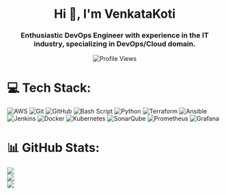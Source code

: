 <h1 align="center">Hi 👋, I'm VenkataKoti</h1>
<h3 align="center">Enthusiastic DevOps Engineer with experience in the IT industry, specializing in DevOps/Cloud domain.</h3>

<p align="center">
  <img src="https://komarev.com/ghpvc/?username=Venkatakoti-lab&label=Profile%20Views&color=0e75b6&style=flat" alt="Profile Views" />
</p>


  

# 💻 Tech Stack:
![AWS](https://img.shields.io/badge/AWS-%23FF9900.svg?style=for-the-badge&logo=amazon-aws&logoColor=white) ![Git](https://img.shields.io/badge/git-%23F05033.svg?style=for-the-badge&logo=git&logoColor=white) ![GitHub](https://img.shields.io/badge/github-%23121011.svg?style=for-the-badge&logo=github&logoColor=white) ![Bash Script](https://img.shields.io/badge/bash_script-%23121011.svg?style=for-the-badge&logo=gnu-bash&logoColor=white) ![Python](https://img.shields.io/badge/python-3670A0?style=for-the-badge&logo=python&logoColor=ffdd54) ![Terraform](https://img.shields.io/badge/terraform-%235835CC.svg?style=for-the-badge&logo=terraform&logoColor=white) ![Ansible](https://img.shields.io/badge/ansible-%231A1918.svg?style=for-the-badge&logo=ansible&logoColor=white) ![Jenkins](https://img.shields.io/badge/jenkins-%232C5263.svg?style=for-the-badge&logo=jenkins&logoColor=white) ![Docker](https://img.shields.io/badge/docker-%230db7ed.svg?style=for-the-badge&logo=docker&logoColor=white) ![Kubernetes](https://img.shields.io/badge/kubernetes-%23326ce5.svg?style=for-the-badge&logo=kubernetes&logoColor=white) ![SonarQube](https://img.shields.io/badge/SonarQube-black?style=for-the-badge&logo=sonarqube&logoColor=4E9BCD) ![Prometheus](https://img.shields.io/badge/Prometheus-E6522C?style=for-the-badge&logo=Prometheus&logoColor=white) ![Grafana](https://img.shields.io/badge/grafana-%23F46800.svg?style=for-the-badge&logo=grafana&logoColor=white)

# 📊 GitHub Stats:
![](https://github-readme-stats.vercel.app/api?username=Venkatakoti-lab&theme=dark&hide_border=false&include_all_commits=true&count_private=false)<br/>
![](https://nirzak-streak-stats.vercel.app/?user=Venkatakoti-lab&theme=dark&hide_border=false)<br/>
![](https://github-readme-stats.vercel.app/api/top-langs/?username=Venkatakoti-lab&theme=dark&hide_border=false&include_all_commits=true&count_private=false&layout=compact)
